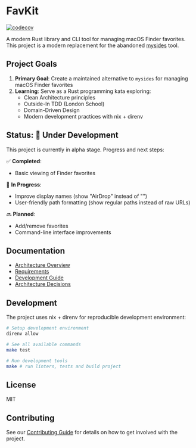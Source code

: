 # FavKit

[![codecov](https://codecov.io/gh/screwyprof/favkit/graph/badge.svg?token=B5ARXL56RN)](https://codecov.io/gh/screwyprof/favkit)

A modern Rust library and CLI tool for managing macOS Finder favorites. This project is a modern replacement for the abandoned [mysides](https://github.com/mosen/mysides) tool.

## Project Goals

1. **Primary Goal**: Create a maintained alternative to `mysides` for managing macOS Finder favorites
2. **Learning**: Serve as a Rust programming kata exploring:
   - Clean Architecture principles
   - Outside-In TDD (London School)
   - Domain-Driven Design
   - Modern development practices with nix + direnv

## Status: 🚧 Under Development

This project is currently in alpha stage. Progress and next steps:

✅ **Completed**:
- Basic viewing of Finder favorites

🚧 **In Progress**:
- Improve display names (show "AirDrop" instead of "<no name>")
- User-friendly path formatting (show regular paths instead of raw URLs)

🔜 **Planned**:
- Add/remove favorites
- Command-line interface improvements

## Documentation

- [Architecture Overview](docs/architecture.md)
- [Requirements](docs/requirements.md)
- [Development Guide](docs/development.md)
- [Architecture Decisions](docs/adr/)

## Development

The project uses nix + direnv for reproducible development environment:

```bash
# Setup development environment
direnv allow

# See all available commands
make test

# Run development tools
make # run linters, tests and build project
```

## License

MIT

## Contributing

See our [Contributing Guide](CONTRIBUTING.md) for details on how to get involved with the project.